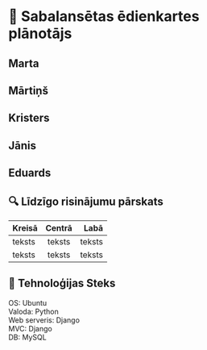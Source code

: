 # 🥗 Sabalansētas ēdienkartes plānotājs
## Marta
## Mārtiņš
## Kristers
## Jānis
## Eduards
## 🔍 Līdzīgo risinājumu pārskats
| Kreisā | Centrā | Labā |
|:--------|:-------:|-------:|
| teksts  | teksts  | teksts |
| teksts  | teksts  | teksts |

## 🧩 Tehnoloģijas Steks
OS: Ubuntu  
Valoda: Python  
Web serveris: Django  
MVC: Django  
DB: MySQL  

